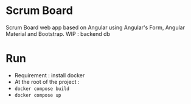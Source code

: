 # Scrum Board
Scrum Board web app based on Angular using Angular's Form, Angular Material and Bootstrap.
WIP : backend db

# Run
- Requirement : install docker
- At the root of the project :
- `docker compose build`
- `docker compose up`